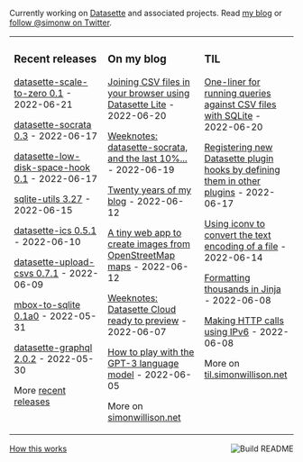 Currently working on [Datasette](https://datasette.io/) and associated projects. Read [my blog](https://simonwillison.net/) or [follow @simonw on Twitter](https://twitter.com/simonw).

<table><tr><td valign="top" width="33%">

### Recent releases
<!-- recent_releases starts -->
[datasette-scale-to-zero 0.1](https://github.com/simonw/datasette-scale-to-zero/releases/tag/0.1) - 2022-06-21

[datasette-socrata 0.3](https://github.com/simonw/datasette-socrata/releases/tag/0.3) - 2022-06-17

[datasette-low-disk-space-hook 0.1](https://github.com/simonw/datasette-low-disk-space-hook/releases/tag/0.1) - 2022-06-17

[sqlite-utils 3.27](https://github.com/simonw/sqlite-utils/releases/tag/3.27) - 2022-06-15

[datasette-ics 0.5.1](https://github.com/simonw/datasette-ics/releases/tag/0.5.1) - 2022-06-10

[datasette-upload-csvs 0.7.1](https://github.com/simonw/datasette-upload-csvs/releases/tag/0.7.1) - 2022-06-09

[mbox-to-sqlite 0.1a0](https://github.com/simonw/mbox-to-sqlite/releases/tag/0.1a0) - 2022-05-31

[datasette-graphql 2.0.2](https://github.com/simonw/datasette-graphql/releases/tag/2.0.2) - 2022-05-30
<!-- recent_releases ends -->
More [recent releases](https://github.com/simonw/simonw/blob/main/releases.md)
</td><td valign="top" width="34%">

### On my blog
<!-- blog starts -->
[Joining CSV files in your browser using Datasette Lite](http://simonwillison.net/2022/Jun/20/datasette-lite-csvs/) - 2022-06-20

[Weeknotes: datasette-socrata, and the last 10%...](http://simonwillison.net/2022/Jun/19/weeknotes/) - 2022-06-19

[Twenty years of my blog](http://simonwillison.net/2022/Jun/12/twenty-years/) - 2022-06-12

[A tiny web app to create images from OpenStreetMap maps](http://simonwillison.net/2022/Jun/12/url-map/) - 2022-06-12

[Weeknotes: Datasette Cloud ready to preview](http://simonwillison.net/2022/Jun/7/datasette-cloud-preview/) - 2022-06-07

[How to play with the GPT-3 language model](http://simonwillison.net/2022/Jun/5/play-with-gpt3/) - 2022-06-05
<!-- blog ends -->
More on [simonwillison.net](https://simonwillison.net/)
</td><td valign="top" width="33%">

### TIL
<!-- tils starts -->
[One-liner for running queries against CSV files with SQLite](https://til.simonwillison.net/sqlite/one-line-csv-operations) - 2022-06-20

[Registering new Datasette plugin hooks by defining them in other plugins](https://til.simonwillison.net/datasette/register-new-plugin-hooks) - 2022-06-17

[Using iconv to convert the text encoding of a file](https://til.simonwillison.net/linux/iconv) - 2022-06-14

[Formatting thousands in Jinja](https://til.simonwillison.net/jinja/format-thousands) - 2022-06-08

[Making HTTP calls using IPv6](https://til.simonwillison.net/networking/http-ipv6) - 2022-06-08
<!-- tils ends -->
More on [til.simonwillison.net](https://til.simonwillison.net/)
</td></tr></table>

<a href="https://github.com/simonw/simonw/actions"><img src="https://github.com/simonw/simonw/workflows/Build%20README/badge.svg" align="right" alt="Build README"></a> <a href="https://simonwillison.net/2020/Jul/10/self-updating-profile-readme/">How this works</a>
